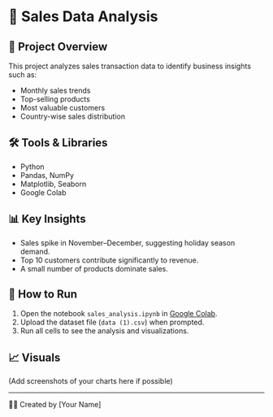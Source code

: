 # 🛒 Sales Data Analysis

## 📌 Project Overview
This project analyzes sales transaction data to identify business insights such as:
- Monthly sales trends
- Top-selling products
- Most valuable customers
- Country-wise sales distribution

## 🛠️ Tools & Libraries
- Python
- Pandas, NumPy
- Matplotlib, Seaborn
- Google Colab

## 📊 Key Insights
- Sales spike in November–December, suggesting holiday season demand.
- Top 10 customers contribute significantly to revenue.
- A small number of products dominate sales.

## 🚀 How to Run
1. Open the notebook `sales_analysis.ipynb` in [Google Colab](https://colab.research.google.com/).
2. Upload the dataset file (`data (1).csv`) when prompted.
3. Run all cells to see the analysis and visualizations.

## 📈 Visuals
(Add screenshots of your charts here if possible)

---
👩‍💻 Created by [Your Name]
